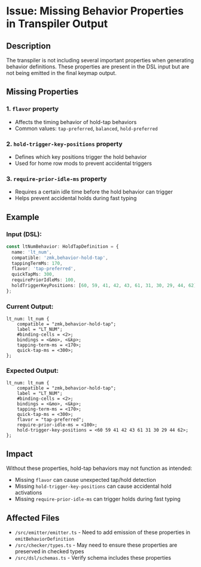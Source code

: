 # Issue: Missing Behavior Properties in Transpiler Output

## Description
The transpiler is not including several important properties when generating behavior definitions. These properties are present in the DSL input but are not being emitted in the final keymap output.

## Missing Properties

### 1. `flavor` property
- Affects the timing behavior of hold-tap behaviors
- Common values: `tap-preferred`, `balanced`, `hold-preferred`

### 2. `hold-trigger-key-positions` property  
- Defines which key positions trigger the hold behavior
- Used for home row mods to prevent accidental triggers

### 3. `require-prior-idle-ms` property
- Requires a certain idle time before the hold behavior can trigger
- Helps prevent accidental holds during fast typing

## Example

### Input (DSL):
```typescript
const ltNumBehavior: HoldTapDefinition = {
  name: 'lt_num',
  compatible: 'zmk,behavior-hold-tap',
  tappingTermMs: 170,
  flavor: 'tap-preferred',
  quickTapMs: 300,
  requirePriorIdleMs: 100,
  holdTriggerKeyPositions: [60, 59, 41, 42, 43, 61, 31, 30, 29, 44, 62]
};
```

### Current Output:
```
lt_num: lt_num {
    compatible = "zmk,behavior-hold-tap";
    label = "LT_NUM";
    #binding-cells = <2>;
    bindings = <&mo>, <&kp>;
    tapping-term-ms = <170>;
    quick-tap-ms = <300>;
};
```

### Expected Output:
```
lt_num: lt_num {
    compatible = "zmk,behavior-hold-tap";
    label = "LT_NUM";
    #binding-cells = <2>;
    bindings = <&mo>, <&kp>;
    tapping-term-ms = <170>;
    quick-tap-ms = <300>;
    flavor = "tap-preferred";
    require-prior-idle-ms = <100>;
    hold-trigger-key-positions = <60 59 41 42 43 61 31 30 29 44 62>;
};
```

## Impact
Without these properties, hold-tap behaviors may not function as intended:
- Missing `flavor` can cause unexpected tap/hold detection
- Missing `hold-trigger-key-positions` can cause accidental hold activations
- Missing `require-prior-idle-ms` can trigger holds during fast typing

## Affected Files
- `/src/emitter/emitter.ts` - Need to add emission of these properties in `emitBehaviorDefinition`
- `/src/checker/types.ts` - May need to ensure these properties are preserved in checked types
- `/src/dsl/schemas.ts` - Verify schema includes these properties